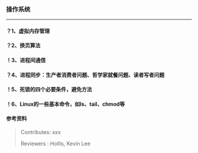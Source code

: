 ### 操作系统

---

#### ？1、虚拟内存管理 


#### ？2、换页算法 


#### ！3、进程间通信


#### ？4、进程同步：生产者消费者问题、哲学家就餐问题、读者写者问题


#### ！5、死锁的四个必要条件，避免方法


#### ！6、Linux的一些基本命令，如ls、tail、chmod等


#### 参考资料


>Contributes: xxx
>
>Reviewers : Hollis, Kevin Lee
